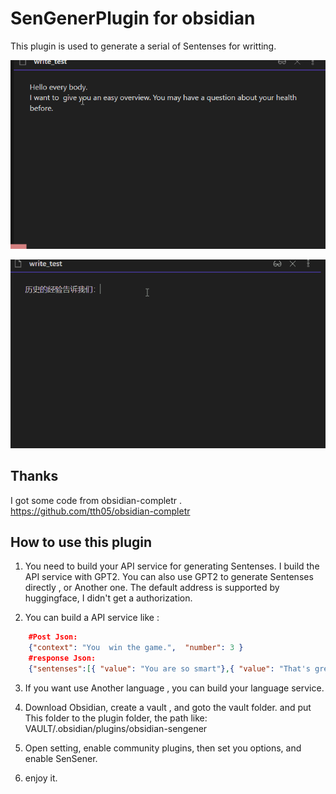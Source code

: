 # SenGenerPlugin for obsidian
This plugin is used to generate a serial of Sentenses for writting.

![](./obsidian-sengener/demo.gif)

![](./obsidian-sengener/demo_cn.gif)

## Thanks
I got some code from obsidian-completr .  
https://github.com/tth05/obsidian-completr

## How to use this plugin

1. You need to build your API service for generating Sentenses.
I build the API service with GPT2. You can also use GPT2 to generate Sentenses directly , or Another one.
The default address is supported by huggingface, I didn't get a authorization. 

2. You can build a API service like : 
   
```Json
    #Post Json: 
    {"context": "You  win the game.",  "number": 3 }
    #response Json: 
    {"sentenses":[{ "value": "You are so smart"},{ "value": "That's great"},{ "value": "The Next game is waitting for you."},]}
```

3. If you want use Another language , you can build your language service.

4. Download Obsidian, create a vault , and goto the vault folder. and put This folder to the plugin folder,
   the path like:   VAULT/.obsidian/plugins/obsidian-sengener

5. Open setting, enable community plugins, then set you options, and enable SenSener. 

6. enjoy it.

